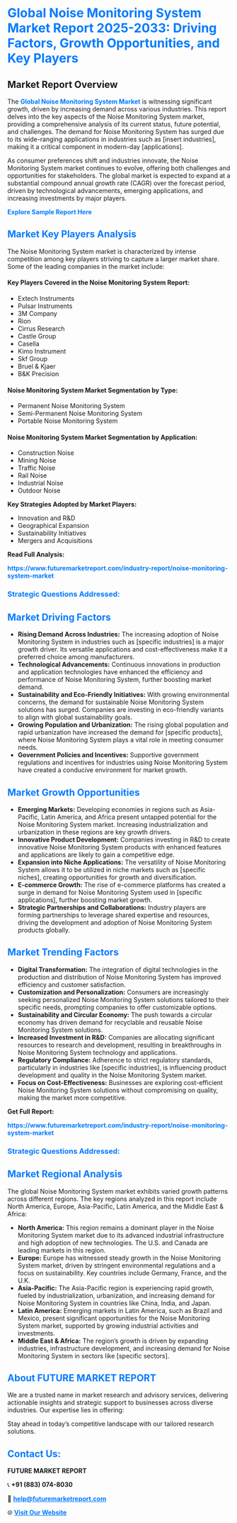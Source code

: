 <h1 style="color: #007BFF;">Global Noise Monitoring System Market Report 2025-2033: Driving Factors, Growth Opportunities, and Key Players</h1>

<section id="overview">
<h2>Market Report Overview</h2>
<p>The <a href="https://www.futuremarketreport.com/industry-report/noise-monitoring-system-market" style="color: #007BFF; text-decoration: none;"><strong>Global Noise Monitoring System Market</strong></a> is witnessing significant growth, driven by increasing demand across various industries. This report delves into the key aspects of the Noise Monitoring System market, providing a comprehensive analysis of its current status, future potential, and challenges. The demand for Noise Monitoring System has surged due to its wide-ranging applications in industries such as [insert industries], making it a critical component in modern-day [applications].</p>
<p>As consumer preferences shift and industries innovate, the Noise Monitoring System market continues to evolve, offering both challenges and opportunities for stakeholders. The global market is expected to expand at a substantial compound annual growth rate (CAGR) over the forecast period, driven by technological advancements, emerging applications, and increasing investments by major players.</p>
</section>

<section id="overview">
<p><a href="https://www.futuremarketreport.com/request-sample/reportId=63721" style="color: #007BFF; text-decoration: none;"><strong>Explore Sample Report Here</strong></a></p>
</section>

<section id="key-players">
<h2 style="color: #007BFF;">Market Key Players Analysis</h2>
<p>The Noise Monitoring System market is characterized by intense competition among key players striving to capture a larger market share. Some of the leading companies in the market include:</p>
<h4>Key Players Covered in the Noise Monitoring System Report:</h4>
<ul><li>Extech Instruments</li><li>Pulsar Instruments</li><li>3M Company</li><li>Rion</li><li>Cirrus Research</li><li>Castle Group</li><li>Casella</li><li>Kimo Instrument</li><li>Skf Group</li><li>Bruel &amp; Kjaer</li><li>B&amp;K Precision</li></ul>
<h4>Noise Monitoring System Market Segmentation by Type:</h4>
<ul><li>Permanent Noise Monitoring System</li><li>Semi-Permanent Noise Monitoring System</li><li>Portable Noise Monitoring System</li></ul>

<h4>Noise Monitoring System Market Segmentation by Application:</h4>
<ul><li>Construction Noise</li><li>Mining Noise</li><li>Traffic Noise</li><li>Rail Noise</li><li>Industrial Noise</li><li>Outdoor Noise</li></ul>
<p><strong>Key Strategies Adopted by Market Players:</strong></p>
<ul>
<li>Innovation and R&D</li>
<li>Geographical Expansion</li>
<li>Sustainability Initiatives</li>
<li>Mergers and Acquisitions</li>
</ul>
</section>

<section>
<p><strong>Read Full Analysis: </strong></p><a href="https://www.futuremarketreport.com/industry-report/noise-monitoring-system-market" style="color: #007BFF; text-decoration: none;"><strong>https://www.futuremarketreport.com/industry-report/noise-monitoring-system-market</strong></a>
<h3 style="color: #007BFF;">Strategic Questions Addressed:</h3>
</section>

<section id="driving-factors">
<h2 style="color: #007BFF;">Market Driving Factors</h2>
<ul>
<li><strong>Rising Demand Across Industries:</strong> The increasing adoption of Noise Monitoring System in industries such as [specific industries] is a major growth driver. Its versatile applications and cost-effectiveness make it a preferred choice among manufacturers.</li>
<li><strong>Technological Advancements:</strong> Continuous innovations in production and application technologies have enhanced the efficiency and performance of Noise Monitoring System, further boosting market demand.</li>
<li><strong>Sustainability and Eco-Friendly Initiatives:</strong> With growing environmental concerns, the demand for sustainable Noise Monitoring System solutions has surged. Companies are investing in eco-friendly variants to align with global sustainability goals.</li>
<li><strong>Growing Population and Urbanization:</strong> The rising global population and rapid urbanization have increased the demand for [specific products], where Noise Monitoring System plays a vital role in meeting consumer needs.</li>
<li><strong>Government Policies and Incentives:</strong> Supportive government regulations and incentives for industries using Noise Monitoring System have created a conducive environment for market growth.</li>
</ul>
</section>

<section id="growth-opportunities">
<h2 style="color: #007BFF;">Market Growth Opportunities</h2>
<ul>
<li><strong>Emerging Markets:</strong> Developing economies in regions such as Asia-Pacific, Latin America, and Africa present untapped potential for the Noise Monitoring System market. Increasing industrialization and urbanization in these regions are key growth drivers.</li>
<li><strong>Innovative Product Development:</strong> Companies investing in R&D to create innovative Noise Monitoring System products with enhanced features and applications are likely to gain a competitive edge.</li>
<li><strong>Expansion into Niche Applications:</strong> The versatility of Noise Monitoring System allows it to be utilized in niche markets such as [specific niches], creating opportunities for growth and diversification.</li>
<li><strong>E-commerce Growth:</strong> The rise of e-commerce platforms has created a surge in demand for Noise Monitoring System used in [specific applications], further boosting market growth.</li>
<li><strong>Strategic Partnerships and Collaborations:</strong> Industry players are forming partnerships to leverage shared expertise and resources, driving the development and adoption of Noise Monitoring System products globally.</li>
</ul>
</section>

<section id="trending-factors">
<h2 style="color: #007BFF;">Market Trending Factors</h2>
<ul>
<li><strong>Digital Transformation:</strong> The integration of digital technologies in the production and distribution of Noise Monitoring System has improved efficiency and customer satisfaction.</li>
<li><strong>Customization and Personalization:</strong> Consumers are increasingly seeking personalized Noise Monitoring System solutions tailored to their specific needs, prompting companies to offer customizable options.</li>
<li><strong>Sustainability and Circular Economy:</strong> The push towards a circular economy has driven demand for recyclable and reusable Noise Monitoring System solutions.</li>
<li><strong>Increased Investment in R&D:</strong> Companies are allocating significant resources to research and development, resulting in breakthroughs in Noise Monitoring System technology and applications.</li>
<li><strong>Regulatory Compliance:</strong> Adherence to strict regulatory standards, particularly in industries like [specific industries], is influencing product development and quality in the Noise Monitoring System market.</li>
<li><strong>Focus on Cost-Effectiveness:</strong> Businesses are exploring cost-efficient Noise Monitoring System solutions without compromising on quality, making the market more competitive.</li>
</ul>
</section>

<section>
<p><strong>Get Full Report: </strong></p><a href="https://www.futuremarketreport.com/industry-report/noise-monitoring-system-market" style="color: #007BFF; text-decoration: none;"><strong>https://www.futuremarketreport.com/industry-report/noise-monitoring-system-market</strong></a>
<h3 style="color: #007BFF;">Strategic Questions Addressed:</h3>
</section>


<section id="regional-analysis">
<h2 style="color: #007BFF;">Market Regional Analysis</h2>
<p>The global Noise Monitoring System market exhibits varied growth patterns across different regions. The key regions analyzed in this report include North America, Europe, Asia-Pacific, Latin America, and the Middle East & Africa:</p>
<ul>
<li><strong>North America:</strong> This region remains a dominant player in the Noise Monitoring System market due to its advanced industrial infrastructure and high adoption of new technologies. The U.S. and Canada are leading markets in this region.</li>
<li><strong>Europe:</strong> Europe has witnessed steady growth in the Noise Monitoring System market, driven by stringent environmental regulations and a focus on sustainability. Key countries include Germany, France, and the U.K.</li>
<li><strong>Asia-Pacific:</strong> The Asia-Pacific region is experiencing rapid growth, fueled by industrialization, urbanization, and increasing demand for Noise Monitoring System in countries like China, India, and Japan.</li>
<li><strong>Latin America:</strong> Emerging markets in Latin America, such as Brazil and Mexico, present significant opportunities for the Noise Monitoring System market, supported by growing industrial activities and investments.</li>
<li><strong>Middle East & Africa:</strong> The region’s growth is driven by expanding industries, infrastructure development, and increasing demand for Noise Monitoring System in sectors like [specific sectors].</li>
</ul>
</section>

<footer>
<h2 style="color: #007BFF;">About FUTURE MARKET REPORT</h2>
<p>We are a trusted name in market research and advisory services, delivering actionable insights and strategic support to businesses across diverse industries. Our expertise lies in offering:</p>

<p>Stay ahead in today’s competitive landscape with our tailored research solutions.</p>

<h2 style="color: #007BFF;">Contact Us:</h2>
<p><strong>FUTURE MARKET REPORT</strong></p>
<p>📞 <strong>+91 (883) 074-8030</strong></p>
<p>📧 <strong><a href="mailto:help@futuremarketreport.com" style="color: #007BFF;">help@futuremarketreport.com</a></strong></p>
<p>🌐 <strong><a href="https://www.futuremarketreport.com/" style="color: #007BFF;">Visit Our Website</a></strong></p>
</footer>